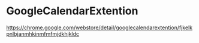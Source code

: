 # GoogleCalendarExtention
https://chrome.google.com/webstore/detail/googlecalendarextention/fjkelkpnlbjanmhkinmfmfmjdkhjkldc

